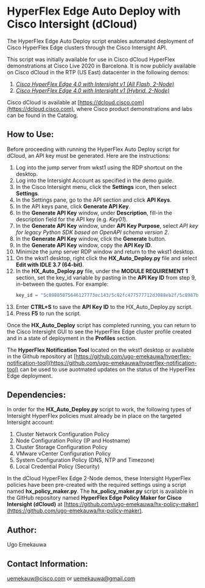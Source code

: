 # HyperFlex Edge Auto Deploy with Cisco Intersight (dCloud)
The HyperFlex Edge Auto Deploy script enables automated deployment of Cisco HyperFlex Edge clusters through the Cisco Intersight API.

This script was initially available for use in Cisco dCloud HyperFlex demonstrations at Cisco Live 2020 in Barcelona. It is now publicly available on Cisco dCloud in the RTP (US East) datacenter in the following demos:

1. [_Cisco HyperFlex Edge 4.0 with Intersight v1 (All Flash, 2-Node)_](https://dcloud2-rtp.cisco.com/content/demo/669216)
2. [_Cisco HyperFlex Edge 4.0 with Intersight v1 (Hybrid, 2-Node)_](https://dcloud2-rtp.cisco.com/content/demo/669217)

Cisco dCloud is available at [https://dcloud.cisco.com](https://dcloud.cisco.com), where Cisco product demonstrations and labs can be found in the Catalog.

## How to Use:
Before proceeding with running the HyperFlex Auto Deploy script for dCloud, an API key must be generated. Here are the instructions:

1. Log into the jump server from wkst1 using the RDP shortcut on the desktop.
2. Log into the Intersight Account as specified in the demo guide.
3. In the Cisco Intersight menu, click the **Settings** icon, then select **Settings**.
4. In the Settings pane, go to the API section and click **API Keys**.
5. In the API keys pane, click **Generate API Key**.
6. In the **Generate API Key** window, under **Description**, fill-in the description field for the API key (e.g. _Key01_).
7. In the **Generate API Key** window, under **API Key Purpose**, select _API key for legacy Python SDK based on OpenAPI schema version 2_.
8. In the **Generate API Key** window, click the **Generate** button.
9. In the **Generate API Key** window, copy the **API Key ID**.
10. Minimize the jump server RDP window and return to the wkst1 desktop.
11. On the wkst1 desktop, right click the **HX_Auto_Deploy.py** file and select **Edit with IDLE 3.7 (64-bit)**.
12. In the **HX_Auto_Deploy.py** file, under the **MODULE REQUIREMENT 1** section, set the key_id variable by pasting in the **API Key ID** from step 9, in-between the quotes. For example:
    ```py
    key_id = "5c89885075646127773ec143/5c82fc477577712d3088eb2f/5c8987b17577712d302eaaff"
    ```
13. Enter **CTRL+S** to save the **API Key ID** to the HX_Auto_Deploy.py script.
14. Press **F5** to run the script.

Once the **HX_Auto_Deploy** script has completed running, you can return to the Cisco Intersight GUI to see the HyperFlex Edge cluster profile created and in a state of deployment in the **Profiles** section.

The **HyperFlex Notification Tool** located on the wkst1 desktop or available in the Github repository at [https://github.com/ugo-emekauwa/hyperflex-notification-tool](https://github.com/ugo-emekauwa/hyperflex-notification-tool) can be used to use auotmated updates on the status of the HyperFlex Edge deployment.

## Dependencies:
In order for the **HX_Auto_Deploy.py** script to work, the following types of Intersight HyperFlex policies must already be in place on the targeted Intersight account:

1. Cluster Network Configuration Policy
2. Node Configuration Policy (IP and Hostname)
3. Cluster Storage Configuration Policy
4. VMware vCenter Configuration Policy
5. System Configuration Policy (DNS, NTP and Timezone)
6. Local Credential Policy (Security)

In the dCloud HyperFlex Edge 2-Node demos, these Intersight HyperFlex policies have been pre-created with the required settings using a script named **hx_policy_maker.py**. The **hx_policy_maker.py** script is available in the GitHub repository named **HyperFlex Edge Policy Maker for Cisco Intersight (dCloud)** at [https://github.com/ugo-emekauwa/hx-policy-maker](https://github.com/ugo-emekauwa/hx-policy-maker).

## Author:
Ugo Emekauwa

## Contact Information:
uemekauw@cisco.com or uemekauwa@gmail.com
